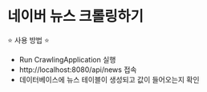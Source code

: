 # 네이버 뉴스 크롤링하기

⭐️ 사용 방법 ⭐

- Run CrawlingApplication 실행
- http://localhost:8080/api/news 접속
- 데이터베이스에 뉴스 테이블이 생성되고 값이 들어오는지 확인

